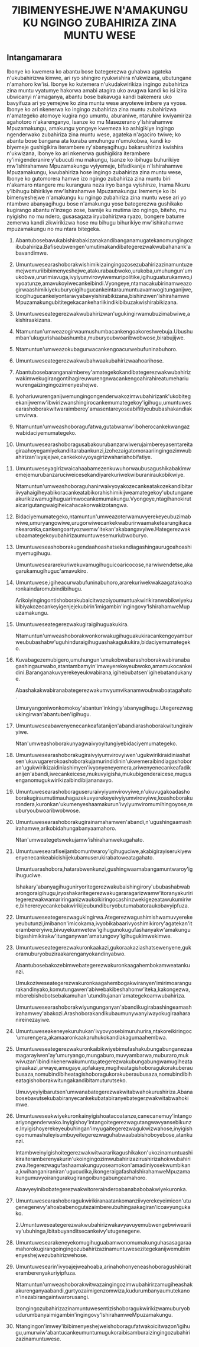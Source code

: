 <h1 align='center'>7IBIMENYESHEJWE N'AMAKUNGU KU NGINGO ZUBAHIRIZA ZINA MUNTU WESE</h1>
<h2>Intangamarara</h2>
<p>Ibonye ko kwemera ko abantu bose bategerezwa guhabwa agateka n'ukubahirizwa kimwe, ari ryo shingiro ryukwishira n'ukwizana, ubutungane n'amahoro kw'isi.
Ibonye ko kutemera n'ukudakwirikiza ingingo zubahiriza zina muntu vyatumye hakorwa amabi atagira uko avugwa kandi ko isi izira ubwicanyi n'amaganya, abantu bose bakavuga kandi bakemera uko bavyifuza ari yo yemejwe ko zina muntu wese anyotewe imbere ya vyose.
Ibonye ko ari nkenerwa ko ingingo zubahiriza zina muntu zubahirizwa n'amategeko atomoye kugira ngo umuntu, aburaniwe, ntaruhire kwiyamiriza agahotoro n'akarenganyo,
Isanze ko mu Masezerano y'Ishirahamwe Mpuzamakungu, amakungu yongeye kwemeza ko ashigikiye ingingo ngenderwako zubahiriza zina muntu wese, agateka n'agaciro twiwe; ko abantu bose bangana ata kuraba umuhungu n'umukobwa, kandi ko biyemeje gushigikira iterambere ry'abanyagihugu bakarushiriza kwishira n'ukwizana,
Ibonye ko ari nkenerwa gushigikira iterambere ry'imigenderanire y'ubucuti mu makungu,
Isanze ko ibihugu buhurikiye mw'Ishirahamwe Mpuzamakungu vyiyemeje, bifadikanije n'Ishirahamwe Mpuzamakungu, kwubahiriza hose ingingo zubahiriza zina muntu wese,
Ibonye ko gutomorera hamwe izo ngingo zubahiriza zina muntu biri n'akamaro ntangere mu kurangura neza iryo banga vyishinze,
Inama Nkuru y'Ibihugu bihirikiye mw'Ishirahamwe Mpuzamakungu:
Irememje ko ibi bimenyeshejwe n'amakungu ku ngingo zubahiriza zina muntu wese ari yo ntambwe abanyagihugu bose n'amakungu yose bategerezwa gushikako kugirango abantu n'inzego zose, bamije ku mutima izo ngingo, biteho, mu nyigisho no mu ndero, gusasagaza iryubahirizwa ryazo, bongere batume zemerwa kandi zikwirikizwa hose mu bihugu bihurikiye mw'ishirahamwe mpuzamakungu no mu ntara bitegeka.</p>
<ol>
  <li>
    <p>Abantubosebavukabishirabakizanakandibanganamugatekanomungingozibubahiriza.Bafiseubwengen'umutimakandibategerezwakwubahanank'abavandimwe.</p>
  </li>
  <li>
    <p>Umuntuwesearashoborakwishimikizaingingozosezubahirizazinamuntuzemejwemuriibibimenyeshejwe,atakurabaubwoko,urukoba,umuhungun'umukobwa,ururimiavuga,ivyiyumvirovyiwemuripolitike,igihuguaturukamwo,ivyoatunze,amavukoyiwecankeibindi.Vyongeye,ntamacakubirinamweazogirwaashimikiyekuburyoigihugucankeintaraumuntuavamwogitunganijwe,icogihugucankeiyontaravyabavyishirabikizana,bishinzwen'IshirahamweMpuzamakungubititegekacankehariikindikibibuzakwishirabikizana.</p>
  </li>
  <li>
    <p>Umuntuweseategerezwakwubahirizwan'ugukingirwamubuzimabwiwe,akishiraakizana.</p>
  </li>
  <li>
    <p>Ntamuntun'umweazogirwaumushumbacankengoakoreshwebuja.Ubushumban'ukugurishaabashumba,muburyoubwoaribwobwose,birabujijwe.</p>
  </li>
  <li>
    <p>Ntamuntun'umweazokubagurwacankengoacurwebufuninabuhoro.</p>
  </li>
  <li>
    <p>Umuntuweseategerezwakwubahwaakubahirizwaahoarihose.</p>
  </li>
  <li>
    <p>Abantubosebaranganaimberey'amategekokandibategerezwakwubahirizwakimwekugirangontihagireuwurengnwacankengoahirahireatumehariuwurengaizingingozimenyeshejwe.</p>
  </li>
  <li>
    <p>Iyohariuwurenganijwemungingongenderwakozimwubahirizank'ukobitegekanijwemw'ibwirizwanshingirocankemumategekoy'igihugu,umuntuwesearashoborakwitwaraimberey'amasentareyoseabifitiyeububashakandiakumvirwa.</p>
  </li>
  <li>
    <p>Ntamuntun'umweashoboragufatwa,gutabwamw'iboherocankekwangazwabidaciyemumategeko.</p>
  </li>
  <li>
    <p>Umuntuwesearashoboragusabakourubanzarwiwerujaimbereyasentareitagiraahoyegamiyekandiitarabankunzi,izohezaigatomoraariingingozimwubahirizan'ivyajejwe,cankekoivyoyagirizwahariahobifatiye.</p>
  </li>
  <li>
    <p>Umuntuweseyagirizwaicahaabamezenkuwuhorwaubusagushikabakimwemejemurubanzaruciweicesekandiyarekuriwekwiburaniraukobikwiye.</p>
    <p>Ntamuntun'umweashoboraguhanirwaivyoyakozecankeatakozekandibitariivyahaigiheyabikoracankeatabikorahishimikijweamategekoy'ubutunganeakurikizwamugihuguarimwocankemumakungu.Vyongeye,ntagihanokirutaicarigutangwaigiheicahacakorwakizotangwa.</p>
  </li>
  <li>
    <p>Bidaciyemumategeko,ntamuntun'umweazoterwamuvyerekeyeubuzimabwiwe,umuryangowiwe,urugorwiwecankekwaburirwaamaketearungikacankearonka,cankengoartyozwemw'itekan'akabangavyiwe.Hategerezwakubaamategekoyubahirizaumuntuwesemuriubwoburyo.</p>
  </li>
  <li>
    <p>Umuntuweseashoborakugendaahoashatsekandiagashingaurugoahoashimyemugihugu.</p>
    <p>Umuntuweseararekuriwekuvamugihuguicoaricocose,narwiwendetse,akagarukamugihuguc'amavukiro.</p>
  </li>
  <li>
    <p>Umuntuwese,igiheacurwabufuninabuhoro,ararekuriwekwakaagatakoakaronkaindaromubindibihugu.</p>
    <p>Arikoiyingingontishoborakubaicitwazoiyoumuntuakwirikiranwabikwiyekukibiyakozecankeyigenjejekubirin'imigambin'ingingovy'IshirahamweMupuzamakungu.</p>
  </li>
  <li>
    <p>Umuntuweseategerezwakugiraigihuguakukira.</p>
    <p>Ntamuntun'umweashoborakwonkorwakugihuguakukiracankengoyamburweububashabw'uguhinduraigihuguashakagukukira,bidaciyemumategeko.</p>
  </li>
  <li>
    <p>Kuvabagezemubigero,umuhungun'umukobwabarashoborakwabiranabagashingaurwabo,atantambamyin'imweyerekeyeubwoko,amamukocankeidini.Baranganakuvyerekeyeukwabirana,igihebubatsen'igihebatandukanye.</p>
    <p>Abashakakwabiranabategerezwakumvyumvikanamwoubwaboatagahato.</p>
    <p>Umuryangoniwonkomokoy'abantun'inkingiy'abanyagihugu.Utegerezwagukingirwan'abantuben'igihugu.</p>
  </li>
  <li>
    <p>Umuntuweseabawenyenecankeafatanijen'abandiarashoborakwitungiraivyiwe.</p>
    <p>Ntan'umweashoborakunyagwaivyoyitungiyebidaciyemumategeko.</p>
  </li>
  <li>
    <p>Umuntuwesearashoborakugiraivyiyumvirovyiwen'ugukwirikiraidiniashatsen'ukuvugarerokoashoborakujamurindidinin'ukwemeraibindiagashoboran'ugukwirikizaidiniashimyen'ivyonyeneyemera,ariwenyenecankeafadikanijen'abandi,iwecankeicese,mukuvyigisha,mukubigenderaicese,mugusenganomugukwirikizaibindibijananavyo.</p>
  </li>
  <li>
    <p>Umuntuwesearashoboraguseruraivyiyumvirovyiwe,n'ukuvugakoadashoborakugiraumutimauhagazekuvyerekeyeivyiyumvirovyiwe,koashoborakurondera,kuronkan'ukumenyeshaamakurun'ivyiyumviromumihingoyose,muburyoubwoaribwobwose.</p>
  </li>
  <li>
    <p>Umuntuwesearashoborakugirainamahamwen'abandi,n'ugushingaamashirahamwe,arikobidahungabanyaamahoro.</p>
    <p>Ntan'umweategetswekujamw'ishirahamwekugahato.</p>
  </li>
  <li>
    <p>Umuntuwesearafiseijambomuntwaroy'igihuguciwe,akabigirayiserukiyewenyenecankeabicishijekubamuserukirabatoweatagahato.</p>
    <p>Umuntuarashobora,hatarabwenkunzi,gushingwaamabangamuntwaroy'igihuguciwe.</p>
    <p>Ishakary'abanyagihuguniryoritegerezwakubaishingirory'ububashabwabarongoraigihugu,iryoshakaritegerezwakugararagarizwamw'itoranyakuriritegerezwakwamariringanizwaukoikiringocashinzwekigezeatawukumiriwe,biherereyecankebakwirikijeubundiburyobutumabatoraukobavyipfuza.</p>
  </li>
  <li>
    <p>Umuntuweseategerezwagukingirwa.Ategerezwagushimishwamuvyerekeyeubutunzi,imibanon'imicokama,ivyobikabaarivyoshimikirory'agatekan'iterambereryiwe,bivuyekumwetew'igihugunokugufashanyakw'amakungubigashimikirakw'itunganywan'amatungovy'igihugukimwekimwe.</p>
  </li>
  <li>
    <p>Umuntuweseategerezwakuronkaakazi,gukoraakaziashatsewenyene,gukoramuburyobuziraakarenganyokandinyabwo.</p>
    <p>Abantubosebakozebimwebategerezwakuronkaagahembokamweatankunzi.</p>
    <p>Umukoziweseategerezwakuronkaagahembogakwiranyen'imirimoarangurakandinyako,komutungawen'abiwebakibeshahomw'iteka,kakongezwa,mberebishobotsebakamuhan'utunditujanan'amategekoamwubahiriza.</p>
    <p>Umuntuwesearashoborakwiyungunganyan'abandikugirabashingeamashirahamwey'abakozi.Arashoborakandikubaumunywanyiwayokugiraaharanireinezayiwe.</p>
  </li>
  <li>
    <p>Umuntuweseakeneyekuruhukan'ivyovyosebimuruhurira,ntakoreikiringoc'umurengera,akamaaronkaakaruhukokandiakagumaahembwa.</p>
  </li>
  <li>
    <p>Umuntuweseategerezwakuronkaibikwiyebimufashakubungabunganezaamagarayiwen'ay'umuryango,mungaburo,muvyambarwa,muburaro,mukwivuzan'ibindinkenerwakumuntu;ategerezwakubungabungwamugiheatagiraakazi,arwaye,amugaye,apfakaye,mugiheatagishoboragukorakuberaubusaza,nomubindibiheatagishoboragukorakuberaubusaza,nomubindibiheatagishoborakwitungakandibitamuturutseko.</p>
    <p>Umuvyeyiyibarutsen'umwanabategerezwakwitabwahokurushiriza.Abanabosebavutsekubabiranyecankekubatabiranyebategerzwakwitabwahokimwe.</p>
  </li>
  <li>
    <p>Umuntuweseakwiyekuronkainyigishoatacoatanze,canecanemuy'intangoariyongenderwako.Inyigishoy'intangoitegerezwagutangwavyansebikunze.Inyigishoyerekeyeubuhingan'imyugaitegerezwagukwizwahose,inyigishoyomumashuleyisumbuyeitegerezwaguhabwaababishoboyebose,atankunzi.</p>
    <p>Intambweinyigishoitegerezwakwitwararikagushikakon'ukozinamuntuashikiraiteramberenyakurin'ukoingingozimwubahirizazirushirizahokwubahirizwa.Itegerezwagufashaamakunguyoseamokon'amadiniyosekwumbikana,kwihanganiraniran'ugucudika,ikongeraigafashaIshirahamweMpuzamakungumuvyoirangurakugirangoibungabungeamahoro.</p>
    <p>Abavyeyinibobategerezwakwitorerainderoabanababobakwiyekuronka.</p>
  </li>
  <li>
    <p>Umuntuwesearashoboragukwirikiranaatankomanziivyerekeyeimicon'utugenegenevy'ahoababenogutezaimbereubuhingaakagiran'icoavyungukako.</p>
    <p>2.Umuntuweseategerezwakwubahirizwakavyavuyemubwengebwiweariivy'ubuhinga,ibitabuyanditsecankeivy'utugenegene.</p>
  </li>
  <li>
    <p>Umuntuwesearakeneyekomugihuguabamwonomumakunguhasasagaraamahorokugirangoingingozubahirizazinamuntuwesezitegekanijwemubimenyeshejwezubahirizwehose.</p>
  </li>
  <li>
    <p>Umuntuwesearin'ivyoajejweahoaba,arinahohonyeneashoboragushikiraiteramberenyakuriyipfuza.</p>
    <p>Ntamuntun'umweashoborakwitwazaingingozimwubahirirzamugiheashakakurenganyaabandi,gurtyozaimigenzomwiza,kudurumbanyaumutekanon'inezabirangaintwarorusangi.</p>
    <p>Izongingozubahirizazinamuntuwesentizishoboragukwirikizwamuburyobudurumbanyaimigambin'ingingovy'IshirahamweMpuzamakungu.</p>
  </li>
  <li>
    <p>Ntangingon'imwey'ibibimenyeshejweishoboragufatwakoicitwazon'igihugu,umurwiw'abantucankeumuntumugukoraibisamburaizingingozubahirizazinamuntuwese.</p>
  </li>
</ol>